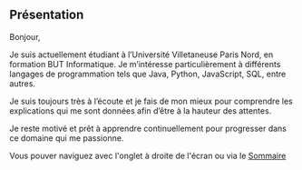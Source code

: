## Présentation

Bonjour,

Je suis actuellement étudiant à l’Université Villetaneuse Paris Nord, en formation BUT Informatique. Je m’intéresse particulièrement à différents langages de programmation tels que Java, Python, JavaScript, SQL, entre autres.

Je suis toujours très à l’écoute et je fais de mon mieux pour comprendre les explications qui me sont données afin d’être à la hauteur des attentes.

Je reste motivé et prêt à apprendre continuellement pour progresser dans ce domaine qui me passionne.

Vous pouver naviguez avec l'onglet à droite de l'écran ou via le [Sommaire](A.Sommaire.md)
